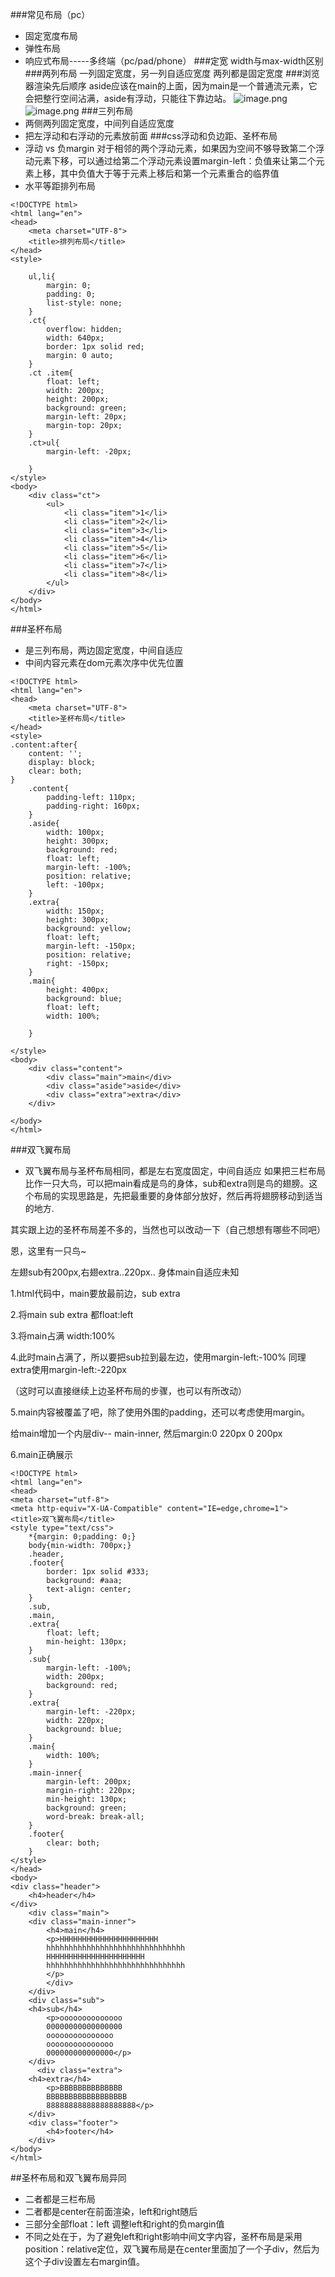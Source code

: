 ###常见布局（pc）
- 固定宽度布局
- 弹性布局
- 响应式布局-----多终端（pc/pad/phone）
###定宽
width与max-width区别
###两列布局
一列固定宽度，另一列自适应宽度
两列都是固定宽度
###浏览器渲染先后顺序
aside应该在main的上面，因为main是一个普通流元素，它会把整行空间沾满，aside有浮动，只能往下靠边站。
![image.png](http://upload-images.jianshu.io/upload_images/8649258-1982ea3e50ea2452.png?imageMogr2/auto-orient/strip%7CimageView2/2/w/1240)
![image.png](http://upload-images.jianshu.io/upload_images/8649258-cd1dd30ffef94626.png?imageMogr2/auto-orient/strip%7CimageView2/2/w/1240)
###三列布局
- 两侧两列固定宽度，中间列自适应宽度
- 把左浮动和右浮动的元素放前面
###css浮动和负边距、圣杯布局
- 浮动  vs  负margin
对于相邻的两个浮动元素，如果因为空间不够导致第二个浮动元素下移，可以通过给第二个浮动元素设置margin-left：负值来让第二个元素上移，其中负值大于等于元素上移后和第一个元素重合的临界值
- 水平等距排列布局
```
<!DOCTYPE html>
<html lang="en">
<head>
	<meta charset="UTF-8">
	<title>排列布局</title>
</head>
<style>
	
	ul,li{
		margin: 0;
		padding: 0;
		list-style: none;
	}
	.ct{
		overflow: hidden;
		width: 640px;
		border: 1px solid red;
		margin: 0 auto;
	}
	.ct .item{
		float: left;
		width: 200px;
		height: 200px;
		background: green;
		margin-left: 20px;
		margin-top: 20px;
	}
	.ct>ul{
		margin-left: -20px;
	
	}
</style>
<body>
	<div class="ct">
		<ul>
			<li class="item">1</li>
			<li class="item">2</li>
			<li class="item">3</li>
			<li class="item">4</li>
			<li class="item">5</li>
			<li class="item">6</li>
			<li class="item">7</li>
			<li class="item">8</li>
		</ul>
	</div>
</body>
</html>
```
###圣杯布局
- 是三列布局，两边固定宽度，中间自适应
- 中间内容元素在dom元素次序中优先位置
```
<!DOCTYPE html>
<html lang="en">
<head>
	<meta charset="UTF-8">
	<title>圣杯布局</title>
</head>
<style>
.content:after{
	content: '';
	display: block;
	clear: both;
}
	.content{
		padding-left: 110px;
		padding-right: 160px;
	}
	.aside{
		width: 100px;
		height: 300px;
		background: red;
		float: left;
		margin-left: -100%;
		position: relative;
		left: -100px;
	}
	.extra{
		width: 150px;
		height: 300px;
		background: yellow;
		float: left;
		margin-left: -150px;
		position: relative;
		right: -150px;
	}
	.main{
		height: 400px;
		background: blue;
		float: left;
		width: 100%;

	}

</style>
<body>
	<div class="content">
		<div class="main">main</div>
		<div class="aside">aside</div>	
		<div class="extra">extra</div>
	</div>
	
</body>
</html>
```
###双飞翼布局
- 双飞翼布局与圣杯布局相同，都是左右宽度固定，中间自适应
如果把三栏布局比作一只大鸟，可以把main看成是鸟的身体，sub和extra则是鸟的翅膀。这个布局的实现思路是，先把最重要的身体部分放好，然后再将翅膀移动到适当的地方.

其实跟上边的圣杯布局差不多的，当然也可以改动一下（自己想想有哪些不同吧）

恩，这里有一只鸟~

左翅sub有200px,右翅extra..220px.. 身体main自适应未知

1.html代码中，main要放最前边，sub  extra

2.将main  sub  extra 都float:left

3.将main占满 width:100%

4.此时main占满了，所以要把sub拉到最左边，使用margin-left:-100%  同理 extra使用margin-left:-220px

（这时可以直接继续上边圣杯布局的步骤，也可以有所改动）

5.main内容被覆盖了吧，除了使用外围的padding，还可以考虑使用margin。

给main增加一个内层div-- main-inner, 然后margin:0 220px 0 200px

6.main正确展示
```
<!DOCTYPE html>
<html lang="en">
<head>
<meta charset="utf-8">
<meta http-equiv="X-UA-Compatible" content="IE=edge,chrome=1">
<title>双飞翼布局</title>
<style type="text/css">
    *{margin: 0;padding: 0;}
    body{min-width: 700px;}
    .header,
    .footer{ 
        border: 1px solid #333;
        background: #aaa;
        text-align: center;
    }
    .sub,
    .main,
    .extra{ 
        float: left;
        min-height: 130px;
    }
    .sub{
        margin-left: -100%;
        width: 200px;
        background: red;
    }
    .extra{
        margin-left: -220px;
        width: 220px;
        background: blue;
    }
    .main{ 
        width: 100%;
    }
    .main-inner{ 
        margin-left: 200px;
        margin-right: 220px;
        min-height: 130px;
        background: green;
        word-break: break-all;
    }
    .footer{ 
        clear: both;
    }
</style>
</head>
<body>
<div class="header">
    <h4>header</h4>
</div>
    <div class="main">
    <div class="main-inner">
        <h4>main</h4>
        <p>HHHHHHHHHHHHHHHHHHHHHH
        hhhhhhhhhhhhhhhhhhhhhhhhhhhhhhh
        HHHHHHHHHHHHHHHHHHHHHH
        hhhhhhhhhhhhhhhhhhhhhhhhhhhhhhh
        </p>
        </div>
    </div> 
    <div class="sub">
    <h4>sub</h4>
        <p>oooooooooooooo
        00000000000000000
        ooooooooooooooo
        ooooooooooooooo
        000000000000000</p>
    </div>
      <div class="extra">
    <h4>extra</h4>
        <p>BBBBBBBBBBBBBB
        BBBBBBBBBBBBBBBBBB
        88888888888888888888</p>
    </div>
    <div class="footer">
        <h4>footer</h4>
    </div>
</body>
</html>
```
##圣杯布局和双飞翼布局异同
- 二者都是三栏布局
- 二者都是center在前面渲染，left和right随后
- 三部分全部float：left  调整left和right的负margin值
- 不同之处在于，为了避免left和right影响中间文字内容，圣杯布局是采用position：relative定位，双飞翼布局是在center里面加了一个子div，然后为这个子div设置左右margin值。




